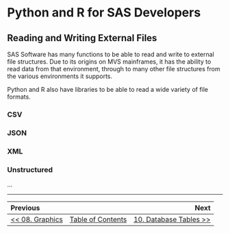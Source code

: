 # Python and R for SAS Developers

## Reading and Writing External Files

SAS Software has many functions to be able to read and write to external file structures.  Due to its origins on MVS mainframes, it has the ability to read data from that environment, through to many other file structures from the various environments it supports.

Python and R also have libraries to be able to read a wide variety of file formats.

### CSV

### JSON

### XML

### Unstructured

...

---

| Previous       |                | Next           |
|:-------------- |:--------------:| --------------:|
| [&lt;&lt; 08. Graphics](08_Graphics.md) | [Table of Contents](00_TOC.md) | [10. Database Tables &gt;&gt;](10_Databases.md) |
